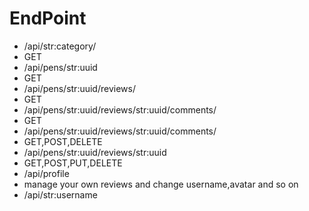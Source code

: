# EndPoint

- /api/str:category/
- GET
- /api/pens/str:uuid
- GET
- /api/pens/str:uuid/reviews/
- GET
- /api/pens/str:uuid/reviews/str:uuid/comments/
- GET
- /api/pens/str:uuid/reviews/str:uuid/comments/
- GET,POST,DELETE
- /api/pens/str:uuid/reviews/str:uuid
- GET,POST,PUT,DELETE
- /api/profile
- manage your own reviews and change username,avatar and so on
- /api/str:username
